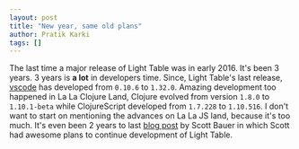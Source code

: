 ```yaml
---
layout: post
title: "New year, same old plans"
author: Pratik Karki
tags: []
---
```


The last time a major release of Light Table was in early 2016. It's been 3 years.
3 years is **a lot** in developers time. Since, Light Table's last release,
[vscode](https://code.visualstudio.com/) has developed from `0.10.6` to `1.32.0`.
Amazing development too happened in La La Clojure Land, Clojure evolved from
version `1.8.0` to `1.10.1-beta` while ClojureScript developed from `1.7.228` to
`1.10.516`. I don't want to start on mentioning the advances on La La JS land,
because it's too much. It's even been 2 years to last 
[blog post](http://lighttable.com/2017/01/27/light-table-roadmap-2017/)
by Scott Bauer in which Scott had awesome plans to continue development of
Light Table.
